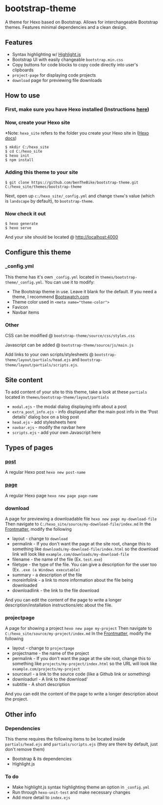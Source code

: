 
# bootstrap-theme 
A theme for Hexo based on Bootstrap. Allows for interchangeable Bootstrap themes. Features minimal dependencies and a clean design.

## Features
- Syntax highlighting w/ [Highlight.js](https://highlightjs.org/)
- Bootstrap UI with easily changeable ```bootstrap.min.css```
- Copy buttons for code blocks to copy code directly into user's clipboards
- ```project-page``` for displaying code projects
- ```download``` page for previewing file downloads

## How to use
### First, make sure you have Hexo installed (Instructions [here](https://hexo.io/docs/index.html#Installation))

### Now, create your Hexo site
*Note: ```hexo_site``` refers to the folder you create your Hexo site in ([Hexo docs](https://hexo.io/docs/setup.html))
```
$ mkdir C:/hexo_site
$ cd C:/hexo_site
$ hexo init
$ npm install
```


### Adding this theme to your site
```$ git clone https://github.com/benTheBike/bootstrap-theme.git C:/hexo_site/themes/bootstrap-theme```

Next, open up ```c:/hexo_site/_config.yml``` and change ```theme```'s value (which is ```landscape``` by default), to ```bootstrap-theme```.
### Now check it out
```
$ hexo generate
$ hexo serve
```
And your site should be located @ [http://localhost:4000](http://localhost:4000)

## Configure this theme
### _config.yml
This theme has it's own ```_config.yml``` located in ```themes/bootstrap-theme/_config.yml```. You can use it to modify:
- The Bootstrap theme in use. Leave it blank for the default. If you need a theme, I recommend [Bootswatch.com](https://bootswatch.com/)
- Theme color used in ```<meta name="theme-color">```
- Favicon
- Navbar items

### Other
CSS can be modified @ ```bootstrap-theme/source/css/styles.css```

Javascript can be added @ ```bootstrap-theme/source/js/main.js```

Add links to your own scripts/stylesheets @ ```bootstrap-theme/layout/partials/head.ejs``` and ```bootstrap-theme/layout/partials/scripts.ejs```.



## Site content
To add content of your site to this theme, take a look at these ```partials``` located in ```themes/bootstrap-theme/layout/partials```

- ```modal.ejs``` - the modal dialog displaying info about a post
- ```extra_post_info.ejs``` - info displayed after the main post info in the 'Post details' dialog box on a blog post
- ```head.ejs``` - add stylesheets here
- ```navbar.ejs``` - modify the navbar here
- ```scripts.ejs``` - add your own Javascript here

## Types of pages
### [post](https://hexo.io/docs/writing.html)
A regular Hexo post
```hexo new post-name```

### [page](https://hexo.io/docs/writing.html)
A regular Hexo page
```hexo new page page-name```

### download
A page for previewing a downloadable file
```hexo new page my-download-file``` 
Then navigate to ```C:/hexo_site/source/my-download-file/index.md```
In the [Frontmatter](https://hexo.io/docs/front-matter.html), modify the following
- layout - change to ```download```
- permalink - If you don't want the page at the site root, change this to something like ```downloads/my-download-file/index.html``` so the download link will look like ```example.com/downloads/my-download-file```
- filename - the name of the file (Ex. ```test.exe```)
- filetype - the type of the file. You can give a description for the user too (Ex. ```.exe (a Windows executable)```
- summary - a description of the file
- moreinfolink - a link to more information about the file being downloaded
- downloadlink - the link to the file download

And you can edit the content of the page to write a longer description/installation instructions/etc about the file.

### projectpage
A page for showing a project
```hexo new page my-project```
Then navigate to ```C:/hexo_site/source/my-project/index.md```
In the [Frontmatter](https://hexo.io/docs/front-matter.html), modify the following
- layout - change to ```projectpage```
- projectname - the name of the project
- permalink - If you don't want the page at the site root, change this to something like ```projects/my-project/index.html``` so the URL will look like ```example.com/projects/my-project```
- sourceurl - a link to the source code (like a Github link or something)
- downloadurl - A link to the download'
- subtitle - A short description

And you can edit the content of the page to write a longer description about the project.

## Other info
### Dependencies
This theme requires the following items to be located inside ```partials/head.ejs``` and ```partials/scripts.ejs``` (they are there by default, just don't remove them)
- Bootstrap & its dependencies
- Highlight.js

### To do
- Make highlight.js syntax highlighting theme an option in ```_config.yml```
- Run through ```hexo-unit-test``` and make necessary changes
- Add more detail to ```index.ejs```
